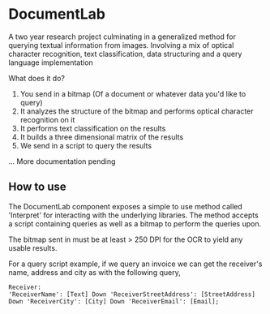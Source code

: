 # DocumentLab
A two year research project culminating in a generalized method for querying textual information from images. Involving a mix of optical character recognition, text classification, data structuring and a query language implementation

What does it do?

1. You send in a bitmap (Of a document or whatever data you'd like to query)
2. It analyzes the structure of the bitmap and performs optical character recognition on it
3. It performs text classification on the results
4. It builds a three dimensional matrix of the results
5. We send in a script to query the results

... More documentation pending

## How to use

The DocumentLab component exposes a simple to use method called 'Interpret' for interacting with the underlying libraries. The method accepts a script containing queries as well as a bitmap to perform the queries upon.

The bitmap sent in must be at least > 250 DPI for the OCR to yield any usable results.

For a query script example, if we query an invoice we can get the receiver's name, address and city as with the following query,
```
Receiver:
'ReceiverName': [Text] Down 'ReceiverStreetAddress': [StreetAddress] Down 'ReceiverCity': [City] Down 'ReceiverEmail': [Email];
```
